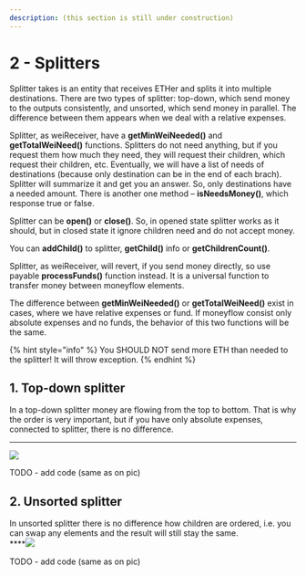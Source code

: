 ```yaml
---
description: (this section is still under construction)
---
```


# 2 - Splitters

Splitter takes is an entity that receives ETHer and splits it into multiple destinations. There are two types of splitter: top-down, which send money to the outputs consistently, and unsorted, which send money in parallel. The difference between them appears when we deal with a relative expenses.

Splitter, as weiReceiver, have a **getMinWeiNeeded\(\)** and **getTotalWeiNeed\(\)** functions. Splitters do not need anything, but if you request them how much they need, they will request their children, which request their children, etc. Eventually, we will have a list of needs of destinations \(because only destination can be in the end of each brach\). Splitter will summarize it and get you an answer. So, only destinations have a needed amount. There is another one method – **isNeedsMoney\(\)**, which response true or false.

Splitter can be **open\(\)** or **close\(\)**. So, in opened state splitter works as it should, but in closed state it ignore children need and do not accept money.

You can **addChild\(\)** to splitter, **getChild\(\)** info or **getChildrenCount\(\)**.

Splitter, as weiReceiver, will revert, if you send money directly, so use payable **processFunds\(\)** function instead. It is a universal function to transfer money between moneyflow elements.

The difference between **getMinWeiNeeded\(\)** or **getTotalWeiNeed\(\)** exist in cases, where we have relative expenses or fund. If moneyflow consist only absolute expenses and no funds, the behavior of this two functions will be the same.

{% hint style="info" %}
You SHOULD NOT send more ETH than needed to the splitter! It will throw exception.
{% endhint %}



## 1. **Top-down splitter**

In a top-down splitter money are flowing from the top to bottom. That is why the order is very important, but if you have only absolute expenses, connected to splitter, there is no difference.   
****

![](https://lh3.googleusercontent.com/hQoFzWjyGofSjlBVOBXE6rI6-ak8yZEVJ9JFGyU9oIVPDUl8XENlD3qzjCmG4l0Pu-UJisEiPoBvbxgk2d2EiblKbVZrEgOJFNUWwiD5c0_kO4b-k8KIWiGn024eqt7TJZFKx3qn)

TODO - add code \(same as on pic\)

## **2. Unsorted splitter**

In unsorted splitter there is no difference how children are ordered, i.e. you can swap any elements and the result will still stay the same.  
****![](https://lh5.googleusercontent.com/QeenERRhJwgH-zDVtHUZiOLhL0R9qa4jd4xtu8USx9LmGI7-O0w86rxPaX2Igphnm0VbX1FsKhtkBzud1odoKqgD4pGb8nDO2bEfUj-Kh1EpgtsGVe7xuKa-6CDeuMzn6ryGyx5u)



TODO - add code \(same as on pic\)

